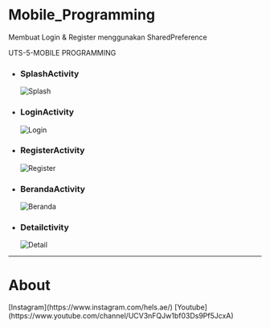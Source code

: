 # Mobile_Programming
Membuat Login & Register menggunakan SharedPreference

UTS-5-MOBILE PROGRAMMING


<ul>
  <li><h3><b>SplashActivity</b></h3></li>

![Splash](https://user-images.githubusercontent.com/61817589/147021317-6ca748b1-d925-4f4e-a39a-c17cffbf856d.png) 

  <li><h3><b>LoginActivity</b></h3></li>

![Login](https://user-images.githubusercontent.com/61817589/147021360-8e5df661-9413-4ac9-aaf5-6b40b42c03f8.png)

  <li><h3><b>RegisterActivity</b></h3></li>

![Register](https://user-images.githubusercontent.com/61817589/147021403-5c83d6ef-4bb3-4b39-a22b-dfd560ee7a91.png)

  <li><h3><b>BerandaActivity</b></h3></li>

![Beranda](https://user-images.githubusercontent.com/61817589/147021425-439391e8-b6d2-4c08-a391-139bc5c41921.png)

  <li><h3><b>Detailctivity</b></h3></li>

![Detail](https://user-images.githubusercontent.com/61817589/147021469-ae0e110f-2f5b-4288-8399-daa584e7004b.png)

</ul>
<hr>
  
<h1>About</h1>
[Instagram](https://www.instagram.com/hels.ae/)
[Youtube](https://www.youtube.com/channel/UCV3nFQJw1bf03Ds9Pf5JcxA)

